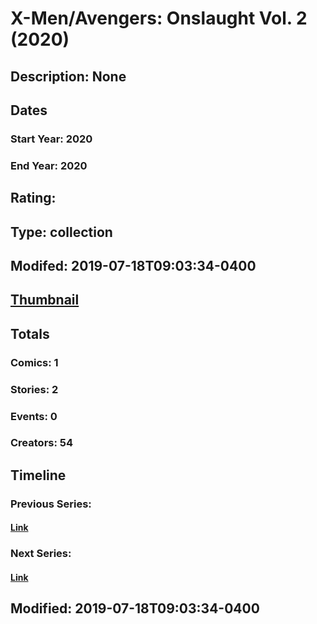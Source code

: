 # X-Men/Avengers: Onslaught Vol. 2  (2020)
## Description: None
## Dates
### Start Year: 2020
### End Year: 2020
## Rating: 
## Type: collection
## Modifed: 2019-07-18T09:03:34-0400
## [Thumbnail](http://i.annihil.us/u/prod/marvel/i/mg/b/40/image_not_available.jpg)
## Totals
### Comics: 1
### Stories: 2
### Events: 0
### Creators: 54
## Timeline
### Previous Series: 
#### [Link]()
### Next Series: 
#### [Link]()
## Modified: 2019-07-18T09:03:34-0400